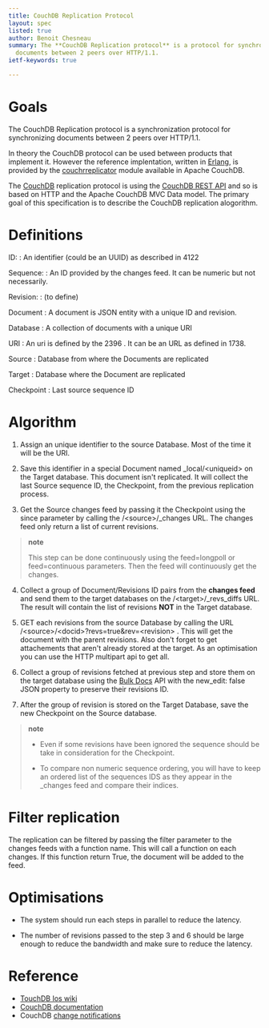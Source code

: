 ```yaml
---
title: CouchDB Replication Protocol
layout: spec
listed: true
author: Benoit Chesneau
summary: The **CouchDB Replication protocol** is a protocol for synchronizing
  documents between 2 peers over HTTP/1.1.
ietf-keywords: true

---
```



Goals
=====

The CouchDB Replication protocol is a synchronization protocol for
synchronizing documents between 2 peers over HTTP/1.1.

In theory the CouchDB protocol can be used between products that
implement it. However the reference implentation, written in
[Erlang](http://erlang.org), is provided by the
[couchrreplicator](https://github.com/apache/couchdb/tree/master/src/couch_replicator)
module available in Apache CouchDB.

The [CouchDB](http://couchdb.apache.org) replication protocol is using
the [CouchDB REST API](http://wiki.apache.org/couchdb/Reference) and so
is based on HTTP and the Apache CouchDB MVC Data model. The primary goal
of this specification is to describe the CouchDB replication alogorithm.

Definitions
===========

ID:
:   An identifier (could be an UUID) as described in 4122

Sequence:
:   An ID provided by the changes feed. It can be numeric but not
    necessarily.

Revision:
:   (to define)

Document
:   A document is JSON entity with a unique ID and revision.

Database
:   A collection of documents with a unique URI

URI
:   An uri is defined by the 2396 . It can be an URL as defined in 1738.

Source
:   Database from where the Documents are replicated

Target
:   Database where the Document are replicated

Checkpoint
:   Last source sequence ID

Algorithm
=========

1.  Assign an unique identifier to the source Database. Most of the time
    it will be the URI.

2.  Save this identifier in a special Document named
    \_local/\<uniqueid\> on the Target database. This document isn't
    replicated. It will collect the last Source sequence ID, the
    Checkpoint, from the previous replication process.

3.  Get the Source changes feed by passing it the Checkpoint using the
    since parameter by calling the /\<source\>/\_changes URL. The
    changes feed only return a list of current revisions.

> **note**
>
> This step can be done continuously using the feed=longpoll or
> feed=continuous parameters. Then the feed will continuously get the
> changes.

4.  Collect a group of Document/Revisions ID pairs from the **changes
    feed** and send them to the target databases on the
    /\<target\>/\_revs\_diffs URL. The result will contain the list of
    revisions **NOT** in the Target database.

5.  GET each revisions from the source Database by calling the URL
    /\<source\>/\<docid\>?revs=true&rev=\<revision\> . This will get the
    document with the parent revisions. Also don't forget to get
    attachements that aren't already stored at the target. As an
    optimisation you can use the HTTP multipart api to get all.

6.  Collect a group of revisions fetched at previous step and store them
    on the target database using the [Bulk
    Docs](http://wiki.apache.org/couchdb/HTTP_Document_API#Bulk_Docs)
    API with the new\_edit: false JSON property to preserve their
    revisions ID.

7.  After the group of revision is stored on the Target Database, save
    the new Checkpoint on the Source database.

> **note**
>
> -   Even if some revisions have been ignored the sequence should be
>     take in consideration for the Checkpoint.
>
> -   To compare non numeric sequence ordering, you will have to keep an
>     ordered list of the sequences IDS as they appear in the \_changes
>     feed and compare their indices.
>

Filter replication
==================

The replication can be filtered by passing the filter parameter to the
changes feeds with a function name. This will call a function on each
changes. If this function return True, the document will be added to the
feed.

Optimisations
=============

-   The system should run each steps in parallel to reduce the latency.

-   The number of revisions passed to the step 3 and 6 should be large
    enough to reduce the bandwidth and make sure to reduce the latency.

Reference
=========

-   [TouchDB Ios
    wiki](https://github.com/couchbaselabs/TouchDB-iOS/wiki/Replication-Algorithm)
-   [CouchDB documentation](http://wiki.apache.org/couchdb/Replication)
-   CouchDB [change
    notifications](http://guide.couchdb.org/draft/notifications.html)
